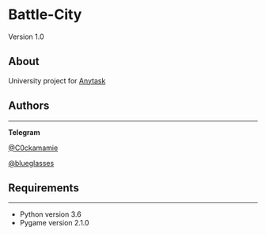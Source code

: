 # Battle-City
Version 1.0

## About ##
University project for [Anytask](https://anytask.org/issue/223819)

## Authors ##
-------------
**Telegram**

[@C0ckamamie](https://t.me/C0ckamamie)

[@blueglasses](https://t.me/blueglasses)

## Requirements ##
------------------
* Python version 3.6
* Pygame version 2.1.0